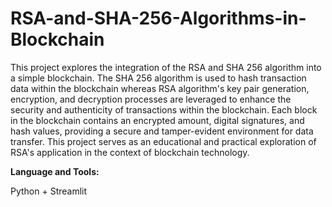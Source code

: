 # RSA-and-SHA-256-Algorithms-in-Blockchain

This project explores the integration of the RSA and SHA 256 algorithm into a simple blockchain. The SHA 256 algorithm is used to hash transaction data within the blockchain whereas RSA algorithm's key pair generation, encryption, and decryption processes are leveraged to enhance the security and authenticity of transactions within the blockchain. Each block in the blockchain contains an encrypted amount, digital signatures, and hash values, providing a secure and tamper-evident environment for data transfer. This project serves as an educational and practical exploration of RSA's application in the context of blockchain technology.

**Language and Tools:**

Python + Streamlit
